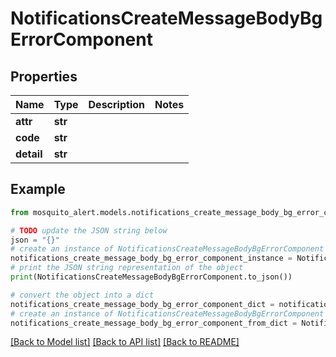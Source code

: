 # NotificationsCreateMessageBodyBgErrorComponent


## Properties

Name | Type | Description | Notes
------------ | ------------- | ------------- | -------------
**attr** | **str** |  | 
**code** | **str** |  | 
**detail** | **str** |  | 

## Example

```python
from mosquito_alert.models.notifications_create_message_body_bg_error_component import NotificationsCreateMessageBodyBgErrorComponent

# TODO update the JSON string below
json = "{}"
# create an instance of NotificationsCreateMessageBodyBgErrorComponent from a JSON string
notifications_create_message_body_bg_error_component_instance = NotificationsCreateMessageBodyBgErrorComponent.from_json(json)
# print the JSON string representation of the object
print(NotificationsCreateMessageBodyBgErrorComponent.to_json())

# convert the object into a dict
notifications_create_message_body_bg_error_component_dict = notifications_create_message_body_bg_error_component_instance.to_dict()
# create an instance of NotificationsCreateMessageBodyBgErrorComponent from a dict
notifications_create_message_body_bg_error_component_from_dict = NotificationsCreateMessageBodyBgErrorComponent.from_dict(notifications_create_message_body_bg_error_component_dict)
```
[[Back to Model list]](../README.md#documentation-for-models) [[Back to API list]](../README.md#documentation-for-api-endpoints) [[Back to README]](../README.md)


